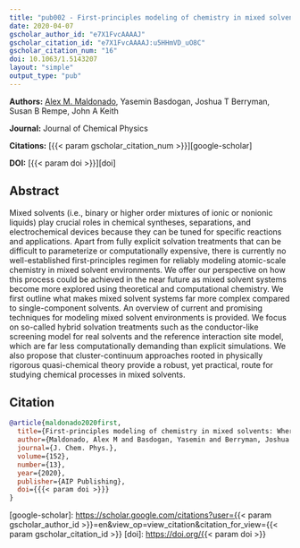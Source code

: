 ```yaml
---
title: "pub002 - First-principles modeling of chemistry in mixed solvents: Where to go from here?"
date: 2020-04-07
gscholar_author_id: "e7X1FvcAAAAJ"
gscholar_citation_id: "e7X1FvcAAAAJ:u5HHmVD_uO8C"
gscholar_citation_num: "16"
doi: 10.1063/1.5143207
layout: "simple"
output_type: "pub"
---
```


**Authors:** <u>Alex M. Maldonado</u>, Yasemin Basdogan, Joshua T Berryman, Susan B Rempe, John A Keith

**Journal:** Journal of Chemical Physics

**Citations:** [{{< param gscholar_citation_num >}}][google-scholar]

**DOI:** [{{< param doi >}}][doi]

## Abstract

Mixed solvents (i.e., binary or higher order mixtures of ionic or nonionic liquids) play crucial roles in chemical syntheses, separations, and electrochemical devices because they can be tuned for specific reactions and applications.
Apart from fully explicit solvation treatments that can be difficult to parameterize or computationally expensive, there is currently no well-established first-principles regimen for reliably modeling atomic-scale chemistry in mixed solvent environments.
We offer our perspective on how this process could be achieved in the near future as mixed solvent systems become more explored using theoretical and computational chemistry.
We first outline what makes mixed solvent systems far more complex compared to single-component solvents. An overview of current and promising techniques for modeling mixed solvent environments is provided.
We focus on so-called hybrid solvation treatments such as the conductor-like screening model for real solvents and the reference interaction site model, which are far less computationally demanding than explicit simulations.
We also propose that cluster-continuum approaches rooted in physically rigorous quasi-chemical theory provide a robust, yet practical, route for studying chemical processes in mixed solvents.

## Citation

```bibtex
@article{maldonado2020first,
  title={First-principles modeling of chemistry in mixed solvents: Where to go from here?},
  author={Maldonado, Alex M and Basdogan, Yasemin and Berryman, Joshua T and Rempe, Susan B and Keith, John A},
  journal={J. Chem. Phys.},
  volume={152},
  number={13},
  year={2020},
  publisher={AIP Publishing},
  doi={{{< param doi >}}}
}
```

<!-- LINKS -->

[google-scholar]: https://scholar.google.com/citations?user={{< param gscholar_author_id >}}=en&view_op=view_citation&citation_for_view={{< param gscholar_citation_id >}}
[doi]: https://doi.org/{{< param doi >}}
